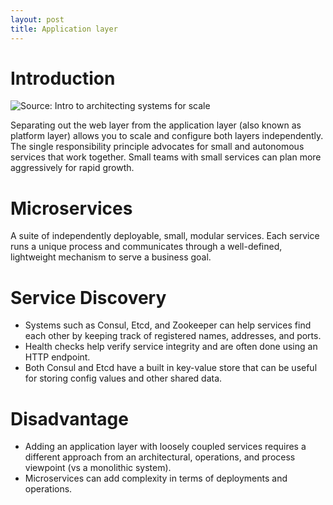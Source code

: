 ```yaml
---
layout: post
title: Application layer
---
```


# Introduction
![Source: Intro to architecting systems for scale](https://camo.githubusercontent.com/feeb549c5b6e94f65c613635f7166dc26e0c7de7/687474703a2f2f692e696d6775722e636f6d2f7942355359776d2e706e67)

Separating out the web layer from the application layer (also known as platform layer) allows you to scale and configure both layers independently. The single responsibility principle advocates for small and autonomous services that work together. Small teams with small services can plan more aggressively for rapid growth.

# Microservices

A suite of independently deployable, small, modular services. Each service runs a unique process and communicates through a well-defined, lightweight mechanism to serve a business goal. 

# Service Discovery

- Systems such as Consul, Etcd, and Zookeeper can help services find each other by keeping track of registered names, addresses, and ports. 
- Health checks help verify service integrity and are often done using an HTTP endpoint. 
- Both Consul and Etcd have a built in key-value store that can be useful for storing config values and other shared data.

# Disadvantage

- Adding an application layer with loosely coupled services requires a different approach from an architectural, operations, and process viewpoint (vs a monolithic system).
- Microservices can add complexity in terms of deployments and operations.
